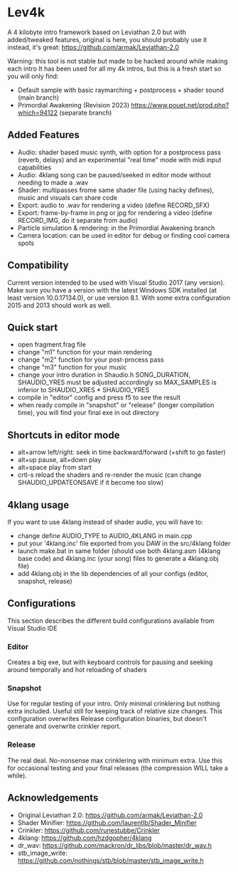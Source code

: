 # Lev4k
A 4 kilobyte intro framework based on Leviathan 2.0 but with added/tweaked features, original is here, you should probably use it instead, it's great: https://github.com/armak/Leviathan-2.0

Warning: this tool is not stable but made to be hacked around while making each intro
It has been used for all my 4k intros, but this is a fresh start so you will only find:
- Default sample with basic raymarching + postprocess + shader sound (main branch)
- Primordial Awakening (Revision 2023) https://www.pouet.net/prod.php?which=94122 (separate branch)

## Added Features
* Audio: shader based music synth, with option for a postprocess pass (reverb, delays) and an experimental "real time" mode with midi input capabilities
* Audio: 4klang song can be paused/seeked in editor mode without needing to made a .wav
* Shader: multipasses frome same shader file (using hacky defines), music and visuals can share code
* Export: audio to .wav for rendering a video (define RECORD_SFX)
* Export: frame-by-frame in png or jpg for rendering a video (define RECORD_IMG, do it separate from audio)
* Particle simulation & rendering: in the Primordial Awakening branch
* Camera location: can be used in editor for debug or finding cool camera spots

## Compatibility
Current version intended to be used with Visual Studio 2017 (any version). Make sure you have a version with the latest Windows SDK installed (at least version 10.0.17134.0), or use version 8.1. With some extra configuration 2015 and 2013 should work as well.

## Quick start
- open fragment.frag file
- change "m1" function for your main rendering
- change "m2" function for your post-process pass
- change "m3" function for your music
- change your intro duration in Shaudio.h SONG_DURATION, SHAUDIO_YRES must be adjusted accordingly so MAX_SAMPLES is inferior to SHAUDIO_XRES * SHAUDIO_YRES
- compile in "editor" config and press f5 to see the result
- when ready compile in "snapshot" or "release" (longer compilation time), you will find your final exe in out directory

## Shortcuts in editor mode
- alt+arrow left/right: seek in time backward/forward (+shift to go faster)
- alt+up pause, alt+down play
- alt+space play from start
- crtl-s reload the shaders and re-render the music (can change SHAUDIO_UPDATEONSAVE if it become too slow)

## 4klang usage
If you want to use 4klang instead of shader audio, you will have to:
- change define AUDIO_TYPE to AUDIO_4KLANG in main.cpp
- put your '4klang.inc' file exported from you DAW in the src/4klang folder
- launch make.bat in same folder (should use both 4klang.asm (4klang base code) and 4klang.inc (your song) files to generate a 4klang.obj file)
- add 4klang.obj in the lib dependencies of all your configs (editor, snapshot, release)

## Configurations
This section describes the different build configurations available from Visual Studio IDE
### Editor
Creates a big exe, but with keyboard controls for pausing and seeking around temporally and hot reloading of shaders
### Snapshot
Use for regular testing of your intro. Only minimal crinklering but nothing extra included. Useful still for keeping track of relative size changes. This configuration overwrites Release configuration binaries, but doesn't generate and overwrite crinkler report.
### Release
The real deal. No-nonsense max crinklering with minimum extra. Use this for occasional testing and your final releases (the compression WILL take a while).

## Acknowledgements
- Original Leviathan 2.0: https://github.com/armak/Leviathan-2.0
- Shader Minifier: https://github.com/laurentlb/Shader_Minifier
- Crinkler: https://github.com/runestubbe/Crinkler
- 4klang: https://github.com/hzdgopher/4klang
- dr_wav: https://github.com/mackron/dr_libs/blob/master/dr_wav.h
- stb_image_write: https://github.com/nothings/stb/blob/master/stb_image_write.h